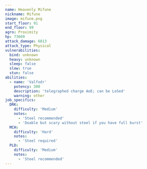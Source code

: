 ```yaml
---
name: Heavenly Mifune
nickname: Mifune
image: mifune.png
start_floor: 91
end_floor: 99
agro: Proximity
hp: 73669
attack_damage: 6813
attack_type: Physical
vulnerabilities:
  bind: unknown
  heavy: unknown
  sleep: false
  slow: true
  stun: false
abilities:
  - name: 'Valfodr'
    potency: 300
    description: 'telegraphed charge AoE; can be LoSed'
    warning: other
job_specifics:
  DRK:
    difficulty: 'Medium'
    notes:
      - 'Steel recommended'
      - 'Doable but scary without steel if you have full burst'
  MCH:
    difficulty: 'Hard'
    notes:
      - 'Steel required'
  PLD:
    difficulty: 'Medium'
    notes:
      - 'Steel recommended'
---
```


